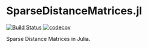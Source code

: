 # SparseDistanceMatrices.jl
[![Build Status](https://travis-ci.org/ymtoo/SparseDistanceMatrices.jl.svg?branch=master)](https://travis-ci.org/ymtoo/SparseDistanceMatrices.jl)
[![codecov](https://codecov.io/gh/ymtoo/SparseDistanceMatrices.jl/branch/master/graph/badge.svg)](https://codecov.io/gh/ymtoo/SparseDistanceMatrices.jl)


Sparse Distance Matrices in Julia.
